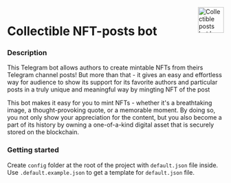 <a href="https://pi.oberton.io/#/">
    <img src="https://i.ibb.co/dfRJQTF/Screenshot-2023-03-15-at-15-14-05.png" alt="Collectible posts bot logo" title="Collectibe posts bot" align="right" height="60" />
</a>

# Collectible NFT-posts bot

### Description

This Telegram bot allows authors to create mintable NFTs from theirs Telegram channel posts! 
But more than that - it gives an easy and effortless way for audience to show its support for its favorite authors and particular posts in a truly unique and meaningful way by mingting NFT of the post

This bot makes it easy for you to mint NFTs - whether it's a breathtaking image, a thought-provoking quote, or a memorable moment. By doing so, you not only show your appreciation for the content, but you also become a part of its history by owning a one-of-a-kind digital asset that is securely stored on the blockchain.

### Getting started

Create `config` folder at the root of the project with `default.json` file inside.
Use `.default.example.json` to get a template for `default.json` file.

